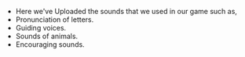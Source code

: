 * Here we've Uploaded the sounds that we used in our game such as,
* Pronunciation of letters.
* Guiding voices.
* Sounds of animals.
* Encouraging sounds.
